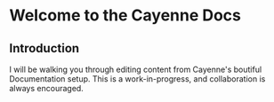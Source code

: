# Welcome to the Cayenne Docs

## Introduction
I will be walking you through editing content from Cayenne's boutiful Documentation setup. This is a work-in-progress, and collaboration is always encouraged.

